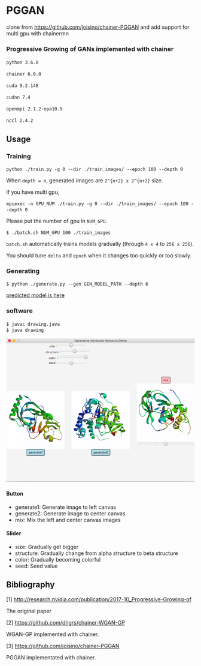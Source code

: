 # PGGAN

clone from https://github.com/joisino/chainer-PGGAN
and add support for multi gpu with chainermn

### Progressive Growing of GANs implemented with chainer

 `python 3.6.8`

 `chainer 6.0.0`

 `cuda 9.2.148`

 `cudnn 7.4`

 `openmpi 2.1.2-opa10.9`

 `nccl 2.4.2`


## Usage

### Training

```
python ./train.py -g 0 --dir ./train_images/ --epoch 100 --depth 0
```

When `depth = n`, generated images are `2^{n+2} x 2^{n+2}` size.

If you have multi gpu,
```
mpiexec -n GPU_NUM ./train.py -g 0 --dir ./train_images/ --epoch 100 --depth 0
```

Please put the number of gpu in `NUM_GPU`.

```
$ ./batch.sh NUM_GPU 100 ./train_images
```

`batch.sh` automatically trains models gradually (through `4 x 4` to `256 x 256`).


You should tune `delta` and `epoch` when it changes too quickly or too slowly.

### Generating

```
$ python ./generate.py --gen GEN_MODEL_PATH --depth 6
```

[predicted model is here](https://github.com/yutake27/chainer-PGGAN/blob/master/predicted_model)
### software

```
$ javac drawing.java
$ java drawing
```

![software_sample](https://github.com/yutake27/chainer-PGGAN/blob/master/sample_image/sample.png)


#### Button
* generate1: Generate image to left canvas
* generate2: Generate image to center canvas
* mix: Mix the left and center canvas images

#### Slider
* size: Gradually get bigger
* structure: Gradually change from alpha structure to beta structure
* color: Gradually becoming colorful
* seed: Seed value


## Bibliography

[1] http://research.nvidia.com/publication/2017-10_Progressive-Growing-of

The original paper

[2] https://github.com/dhgrs/chainer-WGAN-GP

WGAN-GP implemented with chainer.

[3] https://github.com/joisino/chainer-PGGAN

PGGAN implementated with chainer.
